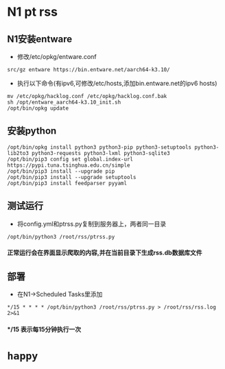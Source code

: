 N1 pt rss
=====
N1安装entware
-----
* 修改/etc/opkg/entware.conf 
```shell
src/gz entware https://bin.entware.net/aarch64-k3.10/ 
```
* 执行以下命令(有ipv6,可修改/etc/hosts,添加bin.entware.net的ipv6 hosts)
```shell
mv /etc/opkg/hacklog.conf /etc/opkg/hacklog.conf.bak
sh /opt/entware_aarch64-k3.10_init.sh
/opt/bin/opkg update
```
安装python
-----
```shell
/opt/bin/opkg install python3 python3-pip python3-setuptools python3-lib2to3 python3-requests python3-lxml python3-sqlite3
/opt/bin/pip3 config set global.index-url https://pypi.tuna.tsinghua.edu.cn/simple
/opt/bin/pip3 install --upgrade pip
/opt/bin/pip3 install --upgrade setuptools
/opt/bin/pip3 install feedparser pyyaml
```
测试运行
-----
* 将config.yml和ptrss.py复制到服务器上，两者同一目录
```shell
/opt/bin/python3 /root/rss/ptrss.py
```
#### 正常运行会在界面显示爬取的内容,并在当前目录下生成rss.db数据库文件

部署
-----
* 在N1->Scheduled Tasks里添加
```shell
*/15 * * * * /opt/bin/python3 /root/rss/ptrss.py > /root/rss/rss.log 2>&1
```
#### */15 表示每15分钟执行一次

# `happy`
